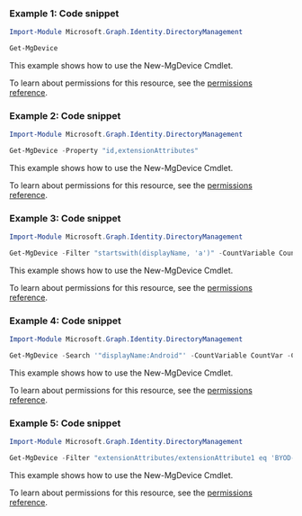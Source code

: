 ### Example 1: Code snippet

```powershellImport-Module Microsoft.Graph.Identity.DirectoryManagement

Get-MgDevice
```
This example shows how to use the New-MgDevice Cmdlet.
To learn about permissions for this resource, see the [permissions reference](/graph/permissions-reference).

### Example 2: Code snippet

```powershellImport-Module Microsoft.Graph.Identity.DirectoryManagement

Get-MgDevice -Property "id,extensionAttributes"
```
This example shows how to use the New-MgDevice Cmdlet.
To learn about permissions for this resource, see the [permissions reference](/graph/permissions-reference).

### Example 3: Code snippet

```powershellImport-Module Microsoft.Graph.Identity.DirectoryManagement

Get-MgDevice -Filter "startswith(displayName, 'a')" -CountVariable CountVar -Top 1 -Sort "displayName" -ConsistencyLevel eventual
```
This example shows how to use the New-MgDevice Cmdlet.
To learn about permissions for this resource, see the [permissions reference](/graph/permissions-reference).

### Example 4: Code snippet

```powershellImport-Module Microsoft.Graph.Identity.DirectoryManagement

Get-MgDevice -Search '"displayName:Android"' -CountVariable CountVar -ConsistencyLevel eventual
```
This example shows how to use the New-MgDevice Cmdlet.
To learn about permissions for this resource, see the [permissions reference](/graph/permissions-reference).

### Example 5: Code snippet

```powershellImport-Module Microsoft.Graph.Identity.DirectoryManagement

Get-MgDevice -Filter "extensionAttributes/extensionAttribute1 eq 'BYOD-Device'" -CountVariable CountVar -ConsistencyLevel eventual
```
This example shows how to use the New-MgDevice Cmdlet.
To learn about permissions for this resource, see the [permissions reference](/graph/permissions-reference).

